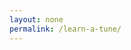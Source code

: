 ```yaml
---
layout: none
permalink: /learn-a-tune/
---
```

<script type="text/javascript">
    window.location = "/learn_a_tune/";
</script>
